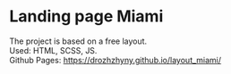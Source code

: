 # Landing page Miami

The project is based on a free layout.\
Used: HTML, SCSS, JS.\
Github Pages: https://drozhzhyny.github.io/layout_miami/
